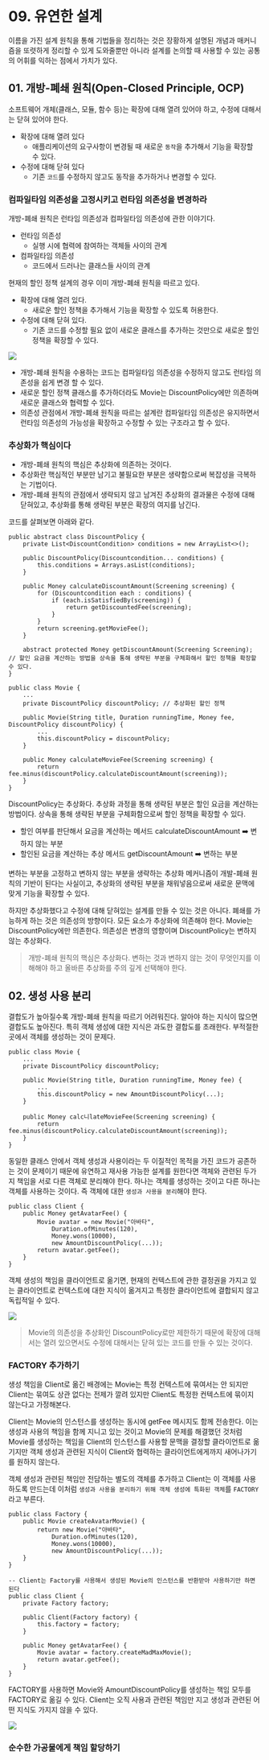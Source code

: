 # 09. 유연한 설계
이름을 가진 설계 원칙을 통해 기법들을 정리하는 것은 장황하게 설명된 개념과 매커니즘을 또렷하게 정리할 수 있게 도와줄뿐만 아니라 설계를 논의할 때 사용할 수 있는 공통의 어휘를 익하는 점에서 가치가 있다.

## 01. 개방-폐쇄 원칙(Open-Closed Principle, OCP)
소프트웨어 개체(클래스, 모듈, 함수 등)는 확장에 대해 열려 있어야 하고, 수정에 대해서는 닫혀 있어야 한다.
* 확장에 대해 열려 있다
  * 애플리케이션의 요구사항이 변경될 때 새로운 `동작`을 추가해서 기능을 확장할 수 있다.
* 수정에 대해 닫혀 있다
  * 기존 `코드`를 수정하지 않고도 동작을 추가하거나 변경할 수 있다.

### 컴파일타임 의존성을 고정시키고 런타임 의존성을 변경하라
개방-폐쇄 원칙은 런타임 의존성과 컴파일타임 의존성에 관한 이야기다.
* 런타임 의존성
  * 실행 시에 협력에 참여하는 객체들 사이의 관계
* 컴파일타임 의존성
  * 코드에서 드러나는 클래스들 사이의 관계

현재의 할인 정책 설계의 경우 이미 개방-폐쇄 원칙을 따르고 있다.
* 확장에 대해 열려 있다.
  * 새로운 할인 정책을 추가해서 기능을 확장할 수 있도록 허용한다.
* 수정에 대해 닫혀 있다.
  * 기존 코드를 수정할 필요 없이 새로운 클래스를 추가하는 것만으로 새로운 할인 정책을 확장할 수 있다.

<img src="./image/%EA%B7%B8%EB%A6%BC%209.2.png">

* 개방-폐쇄 원칙을 수용하는 코드는 컴파일타임 의존성을 수정하지 않고도 런타임 의존성을 쉽게 변경 할 수 있다. 
* 새로운 할인 정책 클래스를 추가하더라도 Movie는 DiscountPolicy에만 의존하며 새로운 클래스와 협력할 수 있다.
* 의존성 관점에서 개방-폐쇄 원칙을 따르는 설계란 컴파일타임 의존성은 유지하면서 런타임 의존성의 가능성을 확장하고 수정할 수 있는 구조라고 할 수 있다.

### 추상화가 핵심이다
* 개방-폐쇄 원칙의 핵심은 추상화에 의존하는 것이다. 
* 추상화란 핵심적인 부분만 남기고 불필요한 부분은 생략함으로써 복잡성을 극복하는 기법이다.
* 개방-폐쇄 원칙의 관점에서 생략되지 않고 남겨진 추상화의 결과물은 수정에 대해 닫혀있고, 추상화를 통해 생략된 부분은 확장의 여지를 남긴다.

코드를 살펴보면 아래와 같다.
```
public abstract class DiscountPolicy {
    private List<DiscountCondition> conditions = new ArrayList<>();

    public DiscountPolicy(Discountcondition... conditions) {    
        this.conditions = Arrays.asList(conditions);
    }

    public Money calculateDiscountAmount(Screening screening) { 
        for (Discountcondition each : conditions) {
            if (each.isSatisfiedBy(screening)) { 
                return getDiscountedFee(screening);
            } 
        }
        return screening.getMovieFee(); 
    }
    
    abstract protected Money getDiscountAmount(Screening Screening); // 할인 요금을 계산하는 방법을 상속을 통해 생략된 부분을 구체화해서 할인 정책을 확장할 수 있다.
}
```
```
public class Movie {
    ...
    private DiscountPolicy discountPolicy; // 추상화된 할인 정책

    public Movie(String title, Duration runningTime, Money fee, DiscountPolicy discountPolicy) {
        ...
        this.discountPolicy = discountPolicy; 
    }

    public Money calculateMovieFee(Screening screening) {
        return fee.minus(discountPolicy.calculateDiscountAmount(screening));
    } 
}
```

DiscountPolicy는 추상화다. 추상화 과정을 통해 생략된 부분은 할인 요금을 계산하는 방법이다. 상속을 통해 생략된 부분을 구체화함으로써 할인 정책을 확장할 수 있다.
* 할인 여부를 판단해서 요금을 계산하는 메서드 calculateDiscountAmount ➡️ 변하지 않는 부분
* 할인된 요금을 계산하는 추상 메서드 getDiscountAmount ➡️ 변하는 부분

변하는 부분을 고정하고 변하지 않는 부분을 생략하는 추상화 메커니즘이 개발-폐쇄 원칙의 기반이 된다는 사실이고, 추상화의 생략된 부분을 채워넣음으로써 새로운 문맥에 맞게 기능을 확장할 수 있다.

하지만 추상화했다고 수정에 대해 닫혀있는 설계를 만들 수 있는 것은 아니다. 폐쇄를 가능하게 하는 것은 의존성의 방향이다. 모든 요소가 추상화에 의존해야 한다. Movie는 DiscountPolicy에만 의존한다. 의존성은 변경의 영향이며 DiscountPolicy는 변하지 않는 추상화다.

> 개방-폐쇄 원칙의 핵심은 추상화다. 변하는 것과 변하지 않는 것이 무엇인지를 이해해야 하고 올바른 추상화를 주의 깊게 선택해야 한다.

## 02. 생성 사용 분리
결합도가 높아질수록 개방-폐쇄 원칙을 따르기 어려워진다. 알아야 하는 지식이 많으면 결합도도 높아진다. 특히 객체 생성에 대한 지식은 과도한 결합도를 초래한다. 부적절한 곳에서 객체를 생성하는 것이 문제다.

```
public class Movie {
    ...
    private DiscountPolicy discountPolicy;
    
    public Movie(String title, Duration runningTime, Money fee) {
        ...
        this.discountPolicy = new AmountDiscountPolicy(...); 
    }

    public Money calc니lateMovieFee(Screening screening) {
        return fee.minus(discountPolicy.calculateDiscountAmount(screening));
    }
}
```

동일한 클래스 안에서 객체 생성과 사용이라는 두 이질적인 목적을 가진 코드가 공존하는 것이 문제이기 때문에 유연하고 재사용 가능한 설계를 원한다면 객체와 관련된 두가지 책임을 서로 다른 객체로 분리해야 한다. 하나는 객체를 생성하는 것이고 다른 하나는 객체를 사용하는 것이다. 즉 객체에 대한 `생성과 사용을 분리`해야 한다.
```
public class Client {
    public Money getAvatarFee() {
        Movie avatar = new Movie("아바타", 
            Duration.ofMinutes(120),
            Money.wons(10000),
            new AmountDiscountPolicy(...));
        return avatar.getFee(); 
    }
}
```

객체 생성의 책임을 클라이언트로 옮기면, 현재의 컨텍스트에 관한 결정권을 가지고 있는 클라이언트로 컨텍스트에 대한 지식이 옮겨지고 특정한 클라이언트에 결합되지 않고 독립적일 수 있다.

<img src="./image/%EA%B7%B8%EB%A6%BC%209.5.png">

> Movie의 의존성을 추상화인 DiscountPolicy로만 제한하기 때문에 확장에 대해서는 열려 있으면서도 수정에 대해서는 닫혀 있는 코드를 만들 수 있는 것이다.

### FACTORY 추가하기
생성 책임을 Client로 옮긴 배경에는 Movie는 특정 컨텍스트에 묶여서는 안 되지만 Client는 묶여도 상관 없다는 전제가 깔려 있지만 Client도 특정한 컨텍스트에 묶이지 않는다고 가정해본다.

Client는 Movie의 인스턴스를 생성하는 동시에 getFee 메시지도 함께 전송한다. 이는 생성과 사용의 책임을 함께 지니고 있는 것이고 Movie의 문제를 해결했던 것처럼 Movie를 생성하는 책임을 Client의 인스턴스를 사용할 문맥을 결정할 클라이언트로 옮기지만 객체 생성과 관련된 지식이 Client와 협력하는 클라이언트에게까지 새어나가기를 원하지 않는다.

객체 생성과 관련된 책임만 전담하는 별도의 객체를 추가하고 Client는 이 객체를 사용하도록 만드는데 이처럼 `생성과 사용을 분리하기 위해 객체 생성에 특화된 객체`를 `FACTORY`라고 부른다.
```
public class Factory {
    public Movie createAvatarMovie() {
        return new Movie("아바타", 
            Duration.ofMinutes(120),
            Money.wons(10000),
            new AmountDiscountPolicy(...));
    }
}
```
```
-- Client는 Factory를 사용해서 생성된 Movie의 인스턴스를 반환받아 사용하기만 하면 된다
public class Client {
    private Factory factory;

    public Client(Factory factory) { 
        this.factory = factory;
    }

    public Money getAvatarFee() {
        Movie avatar = factory.createMadMaxMovie(); 
        return avatar.getFee();
    } 
}
```

FACTORY를 사용하면 Movie와 AmountDiscountPolicy를 생성하는 책임 모두를 FACTORY로 옮길 수 있다. Client는 오직 사용과 관련된 책임만 지고 생성과 관련된 어떤 지식도 가지지 않을 수 있다.

<img src="./image/%EA%B7%B8%EB%A6%BC%209.6.png">

### 순수한 가공물에게 책임 할당하기
